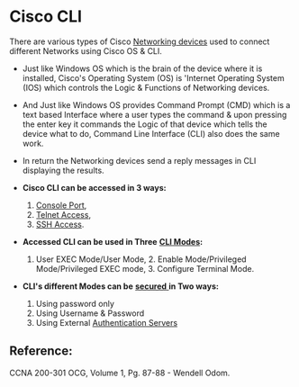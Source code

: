 # Cisco CLI

There are various types of Cisco [Networking devices](https://app.gitbook.com/@mudassirs46/s/network-fundamentals/~/drafts/-MRZ8l67L5MHnaQIEh9W/types-of-networking-devices) used to connect different Networks using Cisco OS & CLI.

* Just like Windows OS which is the brain of the device where it is installed, Cisco's Operating System \(OS\) is 'Internet Operating System \(IOS\) which controls the Logic & Functions of Networking devices.   
* And Just like Windows OS provides Command Prompt \(CMD\) which is a text based Interface where a user types the command & upon pressing the enter key it commands the Logic of that device which tells the device what to do, Command Line Interface \(CLI\) also does the same work.
* In return the Networking devices send a reply messages in CLI displaying the results.
* **Cisco CLI can be accessed in 3 ways:**
  1. [Console Port](https://app.gitbook.com/@mudassirs46/s/network-fundamentals/~/drafts/-MRZ8l67L5MHnaQIEh9W/console-port), 
  2. [Telnet Access](https://app.gitbook.com/@mudassirs46/s/network-fundamentals/~/drafts/-MRZ8l67L5MHnaQIEh9W/telnet-access-teletype-network-p-no.-23), 
  3. [SSH Access](https://app.gitbook.com/@mudassirs46/s/network-fundamentals/~/drafts/-MRZ8l67L5MHnaQIEh9W/ssh-secure-shell-p-no.-22).
* **Accessed CLI can be used in Three** [**CLI Modes**](https://app.gitbook.com/@mudassirs46/s/network-fundamentals/~/drafts/-MRZ8l67L5MHnaQIEh9W/cli-modes)**:**

  1. User EXEC Mode/User Mode, 2. Enable Mode/Privileged Mode/Privileged EXEC mode, 3. Configure Terminal Mode.

* **CLI's different Modes can be** [**secured** ](https://app.gitbook.com/@mudassirs46/s/network-fundamentals/~/drafts/-MRZ8l67L5MHnaQIEh9W/securing-user-mode-and-privileged-mode)**in Two ways:**
  1. Using password only
  2. Using Username & Password
  3. Using External [Authentication Servers](https://app.gitbook.com/@mudassirs46/s/network-fundamentals/~/drafts/-MRZ8l67L5MHnaQIEh9W/aaa-authentication-authorization-and-accounting-server)

## Reference:

CCNA 200-301 OCG, Volume 1, Pg. 87-88 - Wendell Odom.

